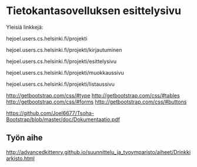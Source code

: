 # Tietokantasovelluksen esittelysivu

Yleisiä linkkejä:

hejoel.users.cs.helsinki.fi/projekti

hejoel.users.cs.helsinki.fi/projekti/kirjautuminen

hejoel.users.cs.helsinki.fi/projekti/esittelysivu

hejoel.users.cs.helsinki.fi/projekti/muokkaussivu

hejoel.users.cs.helsinki.fi/projekti/listaussivu

http://getbootstrap.com/css/#type
http://getbootstrap.com/css/#tables
http://getbootstrap.com/css/#forms
http://getbootstrap.com/css/#buttons


https://github.com/Joel6677/Tsoha-Bootstrap/blob/master/doc/Dokumentaatio.pdf

## Työn aihe

http://advancedkittenry.github.io/suunnittelu_ja_tyoymparisto/aiheet/Drinkkiarkisto.html


